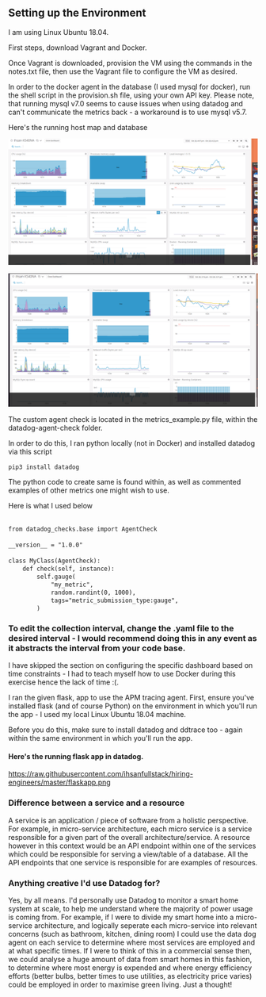 ## Setting up the Environment 

I am using Linux Ubuntu 18.04. 

First steps, download Vagrant and Docker. 

Once Vagrant is downloaded, provision the VM using the commands in the notes.txt file, then use the Vagrant file to configure the VM as desired. 

In order to the docker agent in the database (I used mysql for docker), run the shell script in the provision.sh file, using your own API key. Please note, that running mysql v7.0 seems to cause issues when using datadog and can't communicate the metrics back - a workaround is to use mysql v5.7.

Here's the running host map and database


 ![Host Map](overallinfra.png)
 
 ![my_sql](mysql.png)

The custom agent check is located in the metrics_example.py file, within the datadog-agent-check folder. 

In order to do this, I ran python locally (not in Docker) and installed datadog via this script

```
pip3 install datadog
```

The python code to create same is found within, as well as commented examples of other metrics one might wish to use. 

Here is what I used below

```import random

from datadog_checks.base import AgentCheck

__version__ = "1.0.0"

class MyClass(AgentCheck):
    def check(self, instance):
        self.gauge(
            "my_metric",
            random.randint(0, 1000),
            tags="metric_submission_type:gauge",
        )
``` 
        
### To edit the collection interval, change the .yaml file to the desired interval - I would recommend doing this in any event as it abstracts the interval from your code base.


I have skipped the section on configuring the specific dashboard based on time constraints - I had to teach myself how to use Docker during this exercise hence the lack of time :(. 

I ran the given flask, app to use the APM tracing agent. First, ensure you've installed flask (and of course Python) on the environment in which you'll run the app - I used my local Linux Ubuntu 18.04 machine. 

Before you do this, make sure to install datadog and ddtrace too - again within the same environment in which you'll run the app. 

#### Here's the running flask app in datadog. 

https://raw.githubusercontent.com/ihsanfullstack/hiring-engineers/master/flaskapp.png

### Difference between a service and a resource

A service is an application / piece of software from a holistic perspective. For example, in micro-service architecture, each micro service is a service responsible for a given part of the overall architecture/service. A resource however in this context would be an API endpoint within one of the services which could be responsible for serving a view/table of a database. All the API endpoints that one service is responsible for are examples of resources. 


### Anything creative I'd use Datadog for? 

Yes, by all means. I'd personally use Datadog to monitor a smart home system at scale, to help me understand where the majority of power usage is coming from. For example, if I were to divide my smart home into a micro-service architecture, and logically seperate each micro-service into relevant concerns (such as bathroom, kitchen, dining room) I could use the data dog agent on each service to determine where most services are employed and at what specific times. If I were to think of this in a commercial sense then, we could analyse a huge amount of data from smart homes in this fashion, to determine where most energy is expended and where energy efficiency efforts (better bulbs, better times to use utilities, as electricity price varies) could be employed in order to maximise green living. Just a thought! 






